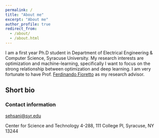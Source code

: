 ```yaml
---
permalink: /
title: "About me"
excerpt: "About me"
author_profile: true
redirect_from: 
  - /about/
  - /about.html
---
```


I am a first year Ph.D student in Department of Electrical Engineering & Computer Science, Syracuse University. My research interests are optimization and machine-learning, specifically I want to focus on the strong relationship between optimization and deep learning. I am very fortunate to have Prof. [Ferdinando Fioretto](https://www2.isye.gatech.edu/~fferdinando3/) as my research advisor. 

## Short bio


### Contact information
sehsani@syr.edu

Center for Science and Technology 4-288, 111 College Pl, Syracuse, NY 13244





